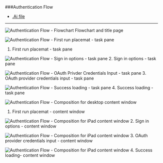 ###Authentication Flow
* [.Ai file](https://github.com/OfficeDev/Office-Add-in-UX-Design-Patterns/blob/master/Patterns/Source%20Files/Authentication_Flow.ai?raw=true)

***
![Authentication Flow - Flowchart](Authentication_Flow_Title%20Page.png)
Flowchart and title page

![Authentication Flow - First run placemat - task pane](Authentication_Flow_Desktop%20Task%20Pane%20Callouts.png)
1. First run placemat - task pane


![Authentication Flow - Sign in options - task pane](https://raw.githubusercontent.com/OfficeDev/Office-Add-in-UX-Design-Patterns/alec's-markdown/PNGs/Authentication_Flow/Authentication_Flow_Desktop%20Task%20Pane.png)
2. Sign in options - task pane


![Authentication Flow - OAuth Privder Credentials Input - task pane](https://raw.githubusercontent.com/OfficeDev/Office-Add-in-UX-Design-Patterns/alec's-markdown/PNGs/Authentication_Flow/Authentication_Flow_Desktop%20Task%20Pane%20copy.png)
3. OAuth provider credentials input - task pane 


![Authentication Flow - Success loading - task pane](https://raw.githubusercontent.com/OfficeDev/Office-Add-in-UX-Design-Patterns/alec's-markdown/PNGs/Authentication_Flow/Authentication_Flow_Desktop%20Task%20Pane%20copy%202.png)
4. Success loading - task pane


![Authentication Flow - Composition for desktop content window](https://raw.githubusercontent.com/OfficeDev/Office-Add-in-UX-Design-Patterns/alec's-markdown/PNGs/Authentication_Flow/Authentication_Flow_Desktop%20Content%20Window%20Callouts.png)
1. First run placemat - content window


![Authentication Flow - Composition for iPad content window](https://raw.githubusercontent.com/OfficeDev/Office-Add-in-UX-Design-Patterns/alec's-markdown/PNGs/Authentication_Flow/Authentication_Flow_Desktop%20Content%20Window.png)
2. Sign in options - content window


![Authentication Flow - Composition for iPad content window](https://raw.githubusercontent.com/OfficeDev/Office-Add-in-UX-Design-Patterns/alec's-markdown/PNGs/Authentication_Flow/Authentication_Flow_Desktop%20Content%20Window%20copy.png)
3. OAuth provider credentials input - content window

![Authentication Flow - Composition for iPad content window](https://raw.githubusercontent.com/OfficeDev/Office-Add-in-UX-Design-Patterns/alec's-markdown/PNGs/Authentication_Flow/Authentication_Flow_Desktop%20Content%20Window%20copy%202.png)
4. Success loading- content window
